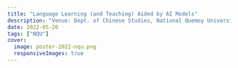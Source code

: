 ```yaml
---
title: "Language Learning (and Teaching) Aided by AI Models"
description: "Venue: Dept. of Chinese Studies, National Quemoy University"
date: 2022-05-20
tags: ["NQU"]
cover:
  image: poster-2022-nqu.png
  responsiveImages: true
---
```

